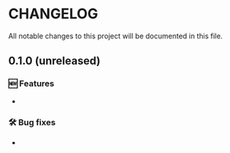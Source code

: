# CHANGELOG

All notable changes to this project will be documented in this file.

## 0.1.0 (unreleased)

### 🆕 Features

- 

### 🛠 Bug fixes

- 
